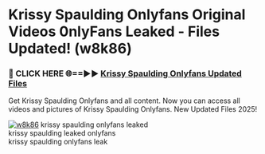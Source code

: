 # Krissy Spaulding Onlyfans Original Videos 0nlyFans Leaked - Files Updated! (w8k86)

<h3>🔴 CLICK HERE 🌐==►► <a href="https://tinyurl.com/4seja8ks" rel="nofollow">Krissy Spaulding Onlyfans Updated Files</a></h3>

Get Krissy Spaulding Onlyfans and all content. Now you can access all videos and pictures of Krissy Spaulding Onlyfans. New Updated Files 2025!

[![w8k86](https://i.imgur.com/EWjZXRe.gif)](https://tinyurl.com/4seja8ks)
krissy spaulding onlyfans leaked<br>
krissy spaulding leaked onlyfans<br>
krissy spaulding onlyfans leak